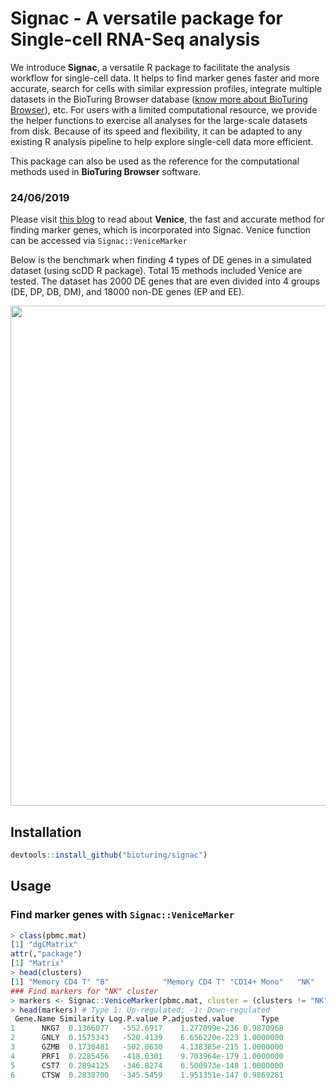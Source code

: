 # Signac - A versatile package for Single-cell RNA-Seq analysis

We introduce **Signac**, a versatile R package to facilitate the analysis workflow for single-cell data. It helps to find marker genes faster and more accurate, search for cells with similar expression profiles, integrate multiple datasets in the BioTuring Browser database ([know more about BioTuring Browser](https://bioturing.com/product/bbrowser)), etc. For users with a limited computational resource, we provide the helper functions to exercise all analyses for the large-scale datasets from disk. Because of its speed and flexibility, it can be adapted to any existing R analysis pipeline to help explore single-cell data more efficient.

This package can also be used as the reference for the computational methods used in **BioTuring Browser** software.

### 24/06/2019

Please visit [this blog](https://blog.bioturing.com/) to read about **Venice**, the fast and accurate method for finding marker genes, which is incorporated into Signac. Venice function can be accessed via `Signac::VeniceMarker`

Below is the benchmark when finding 4 types of DE genes in a simulated dataset (using scDD R package). Total 15 methods included Venice are tested. The dataset has 2000 DE genes that are even divided into 4 groups (DE, DP, DB, DM), and 18000 non-DE genes (EP and EE).

  <img src="https://lh3.googleusercontent.com/_1GzN-XnIUNepbLaaJHFQjKMwAssfEOT4loEw-SARGu98qvgEWA1BslCNQb3daM6W6j1_Nn3pg6XqvQAxZOl4ACJuYQuUgPmlBb778_DDrgwIsH1VWtkqyJ-2h2S0vy_6NnWghEO_7TTMRp-YCpTQSTDC9gbQQJa6rGRGhbg8sJiqBXYPgPeyzTVDhe69sBjYB6HxHX6kCKI3HL9Vo9hPRENPtvsa9rGkFx0Ud0OgMxKoqSFArymODACMeZzkVjBX8hYDEcCkRga7JYNXREGCHVRsNSwZ9j-5Nc7yGU_VmxUo-PNTd-VFu7z0upcJyvkx4013gBtmH0BncB0dQfI6fVMks8OCBCQuxhojVVLZK0nV7FwqiPR645gdHk9Os8driY50jFgxJuwCtNabAR33UC_QzAB0Pc2ah7dYeAwNfX7dtfCiS-OsnVthNnJxBxaDL2uBBXRXLXXhUt7S1AC7iHw5cmr-4bW5XHUg_1aQKeAyNy0c_CtvUg7pt6lyGREAAKLtGKFDFfkQgL3bm_5dCVwX518kX4GmHgFq_kGMi5WWuGXE55yxWk1P_Q4TY01CbrpW7mZfaRcXRYtcuW32vIPhVqI20e3PMo55gRoA6O_2rjozK6w2fDI1JO7tjYvU72tJfrcoUprTb3lD4K0evDEXpOPV_Q=w1508-h953-no-tmp.jpg" width="800" style="text-align:center"/> 

## Installation

```R
devtools::install_github("bioturing/signac")
```

## Usage
### Find marker genes with ```Signac::VeniceMarker```
```R
> class(pbmc.mat) 
[1] "dgCMatrix"
attr(,"package")
[1] "Matrix" 
> head(clusters) 
[1] "Memory CD4 T" "B"            "Memory CD4 T" "CD14+ Mono"   "NK"           "Memory CD4 T" 
### Find markers for "NK" cluster
> markers <- Signac::VeniceMarker(pbmc.mat, cluster = (clusters != "NK") + 1)
> head(markers) # Type 1: Up-regulated; -1: Down-regulated
 Gene.Name Similarity Log.P.value P.adjusted.value      Type
1      NKG7  0.1366077   -552.6917    1.277099e-236 0.9870968
2      GNLY  0.1575343   -520.4139    6.656220e-223 1.0000000
3      GZMB  0.1730481   -502.0630    4.138385e-215 1.0000000
4      PRF1  0.2285456   -418.0301    9.703964e-179 1.0000000
5      CST7  0.2894125   -346.8274    6.500973e-148 1.0000000
6      CTSW  0.2838700   -345.5459    1.951351e-147 0.9869281
```
